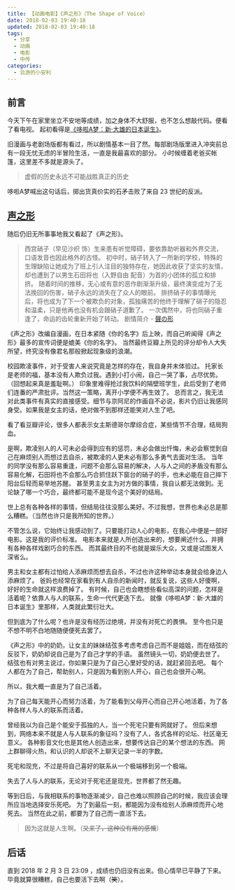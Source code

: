 ```yaml
---
title: 【动画电影】《声之形》（The Shape of Voice）
date: 2018-02-03 19:40:18
updated: 2018-02-03 19:40:18
tags:
  - 分享
  - 动画
  - 电影
  - 中传
categories:
  - 云游的小安利
---
```


## 前言

今天下午在家里坐立不安地等成绩，加之身体不大舒服，也不怎么想敲代码。便看了看电视。
起初看得是[《哆啦A梦：新·大雄的日本诞生》](https://movie.douban.com/subject/26527993/)。

旧漫画与老剧场版都有看过，所以剧情基本一目了然。每部剧场版里进入冲突前总有一段无忧无虑的半冒险生活，一直是我最喜欢的部分。
小时候缠着老爸买帐篷，这里差不多就是源头了。

> 虚假的历史永远不可能战胜真正的历史

哆啦A梦喊出这句话后，掷出货真价实的石矛击败了来自 23 世纪的反派。

<!-- more -->

## [声之形](https://movie.douban.com/subject/26264454/)

随后仍旧无所事事地我又看起了《声之形》。

> 西宫硝子（早见沙织 饰）生来患有听觉障碍，要依靠助听器和外界交流，口语发音也因此格外的古怪。
> 初中时，硝子转入了一所新的学校，特殊的生理缺陷让她成为了班上引人注目的独特存在，她因此收获了坚实的友情，却也遭到了以男生石田将也（入野自由 配音）为首的小团体的孤立和排挤。
> 随着时间的推移，无心或有意的恶作剧渐渐升级，最终演变成为了无法挽回的伤害，硝子永远的消失在了众人的眼前。
> 排挤硝子的事情曝光后，将也成为了下一个被欺负的对象，孤独痛苦的他终于理解了硝子的隐忍和温柔，只是他再也没有机会跟硝子道歉了。
> 一次偶然中，将也同硝子重逢了，命运的齿轮重新开始了转动。
> 剧情简介 - [聲の形](https://movie.douban.com/subject/26264454/)

《声之形》改编自漫画，在日本紧随《你的名字》后上映，而自己听闻得《声之形》最多的宣传词便是媲美《你的名字》。
当然最终豆瓣上所见的评分却令人大失所望，终究没有像君名那般掀起现象级的浪潮。

校园欺凌事件，对于受害人来说究竟是怎样的存在，我自身并未体验过。
托家长是老师的福，基本没有人欺负过我。遇到小打小闹，自己一哭了事，占尽优势。（回想起来真是羞耻啊。）
印象里难得抢过我饮料的隔壁班学生，此后受到了老师们连番的严肃批评。当然这一策略，离开小学便不再生效了。
总而言之，我无法对此类事件有真实的直接感受。细节与京阿尼的作画自不必说，影片仍旧让我感同身受。如果我是女主的话，绝对做不到那样还能笑对人生了吧。

看了看豆瓣评论，很多人都表示女主斯德哥尔摩综合症，某些情节不合理，结局狗血。

是啊，欺凌别人的人可未必会得到应有的惩罚，未必会做出忏悔，未必会察觉到自己在麻烦别人而想过去自杀，被欺凌的人更未必有那么多勇气去面对生活。
当年的同学没有那么容易重逢，问题不会那么容易的解决，人与人之间的矛盾没有那么容易化解，石田将也不会那么巧合抓住跃下窗台的硝子的手，也未必能在自己摔下阳台后轻而易举地苏醒。
甚至男主女主为对方做的事情，我自认都无法做到。无论缺了哪一个巧合，最终都可能不是现今这个美好的结局。

世上总有各种各样的事情，但结局往往没那么美好。不过我想，世界也未必总是那么糟糕。（当然也许只是我所知的世界。）

不管怎么说，它始终让我感动到了。只要能打动人心的电影，在我心中便是一部好电影。这是我的评价标准。
电影本来就是人所创造出来的，想要阐述什么，并拥有各种各样戏剧巧合的东西。
而其最终目的不也就是娱乐大众，又或是试图发人深省么。

男主和女主都有过怕给人添麻烦而想去自杀，不过也许这种举动本身就会给身边人添麻烦了。
爸妈也经常在家看到有人自杀的新闻时，就反复说，这些人好傻啊，好好的生命就这样浪费掉了。
有时候，自己也会瞎想些看似高深的问题，怎样是活着呢？依靠人与人的联系，生命一代代更迭下去。
就像《哆啦A梦：新·大雄的日本诞生》里那样，人类就此繁衍壮大。

但到底为了什么呢？也许是没有经历过绝境，并没有对死亡的畏惧。
至今也只是不想不明不白地随随便便死去罢了。

《声之形》中的奶奶，让女主的妹妹结弦多考虑考虑自己而不是姐姐，而在结弦的反驳下，奶奶却说自己是为了自己才学的手语。
虽然镜头一切，奶奶便去世了。结弦也有对男主说过，你如果只是为了自己心里好受的话，就赶紧回去吧。
每个人都在为了自己，帮助别人，只是因为看到别人开心，自己也会很开心啊。

所以，我大概一直是为了自己活着。

为了自己每天能开心而努力活着，为了能看到父母开心而自己开心地活着，为了各种各样人与人的联系而活着。

曾经我以为自己是个能安于孤独的人，当一个死宅只要有网就好了。
但后来想到，网络本来不就是人与人联系的象征吗？没有了人，各式各样的论坛、社区毫无意义。
各种影音文化也是其他人创造出来，想要传达自己的某个想法的东西。
网上群聊得火热，和认识的人却说不上聊天记录一半的字数。

死宅和现充，不过是将自己喜好的联系从一个极端移到另一个极端。

失去了人与人的联系，无论对于死宅还是现充，世界都了然无趣。

等到日后，与我相联系的事物逐渐减少，自己也难以照顾自己的时候，我应该会理所应当地选择安乐死吧。
为了到最后一刻，都能因为没有给别人添麻烦而开心地死去。
当然在此之前，都要为了自己而一直活下去。

> 因为这就是人生啊。（~~又来了，这种没有用的感慨~~）

## 后话

直到 2018 年 2 月 3 日 23:09 ，成绩也仍旧没有出来。但心情早已平静了下来。
毕竟就算很糟糕，自己也要活下去啊（~~笑~~）。